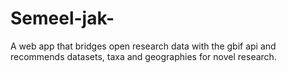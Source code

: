 # Semeel-jak-
A web app that bridges open research data with the gbif api and recommends datasets, taxa and geographies for novel research.
